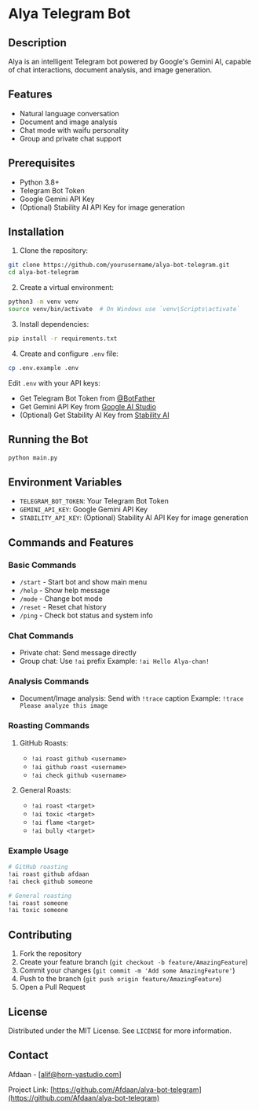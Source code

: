 # Alya Telegram Bot

## Description
Alya is an intelligent Telegram bot powered by Google's Gemini AI, capable of chat interactions, document analysis, and image generation.

## Features
- Natural language conversation
- Document and image analysis
- Chat mode with waifu personality
- Group and private chat support

## Prerequisites
- Python 3.8+
- Telegram Bot Token
- Google Gemini API Key
- (Optional) Stability AI API Key for image generation

## Installation

1. Clone the repository:
```bash
git clone https://github.com/yourusername/alya-bot-telegram.git
cd alya-bot-telegram
```

2. Create a virtual environment:
```bash
python3 -m venv venv
source venv/bin/activate  # On Windows use `venv\Scripts\activate`
```

3. Install dependencies:
```bash
pip install -r requirements.txt
```

4. Create and configure `.env` file:
```bash
cp .env.example .env
```
Edit `.env` with your API keys:
- Get Telegram Bot Token from [@BotFather](https://t.me/botfather)
- Get Gemini API Key from [Google AI Studio](https://makersuite.google.com/app/apikey)
- (Optional) Get Stability AI Key from [Stability AI](https://platform.stability.ai/)

## Running the Bot
```bash
python main.py
```

## Environment Variables
- `TELEGRAM_BOT_TOKEN`: Your Telegram Bot Token
- `GEMINI_API_KEY`: Google Gemini API Key
- `STABILITY_API_KEY`: (Optional) Stability AI API Key for image generation

## Commands and Features

### Basic Commands
- `/start` - Start bot and show main menu
- `/help` - Show help message
- `/mode` - Change bot mode
- `/reset` - Reset chat history
- `/ping` - Check bot status and system info

### Chat Commands
- Private chat: Send message directly
- Group chat: Use `!ai` prefix
  Example: `!ai Hello Alya-chan!`

### Analysis Commands
- Document/Image analysis: Send with `!trace` caption
  Example: `!trace Please analyze this image`

### Roasting Commands
1. GitHub Roasts:
   - `!ai roast github <username>`
   - `!ai github roast <username>`
   - `!ai check github <username>`
   
2. General Roasts:
   - `!ai roast <target>`
   - `!ai toxic <target>`
   - `!ai flame <target>`
   - `!ai bully <target>`

### Example Usage
```bash
# GitHub roasting
!ai roast github afdaan
!ai check github someone

# General roasting
!ai roast someone
!ai toxic someone
```

## Contributing
1. Fork the repository
2. Create your feature branch (`git checkout -b feature/AmazingFeature`)
3. Commit your changes (`git commit -m 'Add some AmazingFeature'`)
4. Push to the branch (`git push origin feature/AmazingFeature`)
5. Open a Pull Request

## License
Distributed under the MIT License. See `LICENSE` for more information.

## Contact
Afdaan - [alif@horn-yastudio.com]

Project Link: [https://github.com/Afdaan/alya-bot-telegram](https://github.com/Afdaan/alya-bot-telegram)